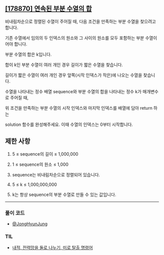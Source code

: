 ## [[178870] 연속된 부분 수열의 합](https://school.programmers.co.kr/learn/courses/30/lessons/178870)

비내림차순으로 정렬된 수열이 주어질 때, 다음 조건을 만족하는 부분 수열을 찾으려고 합니다.

기존 수열에서 임의의 두 인덱스의 원소와 그 사이의 원소를 모두 포함하는 부분 수열이어야 합니다.

부분 수열의 합은 k입니다.

합이 k인 부분 수열이 여러 개인 경우 길이가 짧은 수열을 찾습니다.

길이가 짧은 수열이 여러 개인 경우 앞쪽(시작 인덱스가 작은)에 나오는 수열을 찾습니다.

수열을 나타내는 정수 배열 sequence와 부분 수열의 합을 나타내는 정수 k가 매개변수로 주어질 때,

위 조건을 만족하는 부분 수열의 시작 인덱스와 마지막 인덱스를 배열에 담아 return 하는

solution 함수를 완성해주세요. 이때 수열의 인덱스는 0부터 시작합니다.

## 제한 사항

1. 5 ≤ sequence의 길이 ≤ 1,000,000

2. 1 ≤ sequence의 원소 ≤ 1,000

3. sequence는 비내림차순으로 정렬되어 있습니다.

4. 5 ≤ k ≤ 1,000,000,000

5. k는 항상 sequence의 부분 수열로 만들 수 있는 값입니다.

***

### 풀이 코드

- [@JongHyunJung](https://github.com/viaunixue/algorithm-study/blob/main/Programmers/178870/jjh.py)

### TIL

* [내적, 전력망을 둘로 나누기, 미로 탈출 명령어](https://almond0115.tistory.com/entry/programmers-내적-전력망을-둘로-나누기-미로-탈출-명령어)